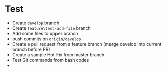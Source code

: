 # Test

* Create `develop` branch
* Create `feature\test-add-file` branch 
* Add some files to upper branch
* push commits on `origin/develop`
* Create a pull request from a feature branch (merge develop into current branch before PR)
* Create a sample Hot Fix from master branch
* Test Git commands from bash codes
* 

